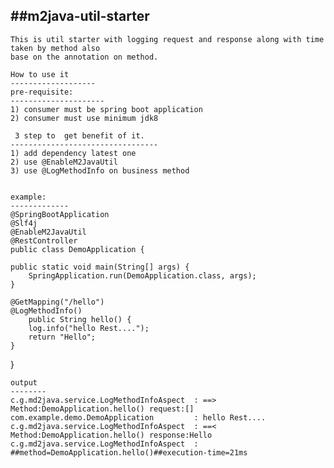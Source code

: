 ##m2java-util-starter
---------------------------
	
	This is util starter with logging request and response along with time taken by method also
	base on the annotation on method.
	
	How to use it
	-------------------
	pre-requisite:
	---------------------
	1) consumer must be spring boot application
	2) consumer must use minimum jdk8
	 
	 3 step to  get benefit of it.
	---------------------------------
	1) add dependency latest one
	2) use @EnableM2JavaUtil
	3) use @LogMethodInfo on business method 
	
	
    example:
    -------------
    @SpringBootApplication
	@Slf4j
	@EnableM2JavaUtil
	@RestController
	public class DemoApplication {

	public static void main(String[] args) {
		SpringApplication.run(DemoApplication.class, args);
	}
	
	@GetMapping("/hello")
	@LogMethodInfo()
		public String hello() {
		log.info("hello Rest....");
		return "Hello";
	}
  }	

	output
	--------
	c.g.md2java.service.LogMethodInfoAspect  : ==> Method:DemoApplication.hello() request:[]
	com.example.demo.DemoApplication         : hello Rest....
	c.g.md2java.service.LogMethodInfoAspect  : ==< Method:DemoApplication.hello() response:Hello
	c.g.md2java.service.LogMethodInfoAspect  : ##method=DemoApplication.hello()##execution-time=21ms
	


